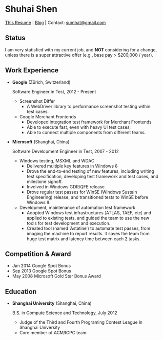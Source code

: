Shuhai Shen
===============

[This Resume](https://sumhat.github.io) | [Blog](https://leonax.net) | Contact: sumhat@gmail.com

Status
---------

I am very statisfied with my current job, and **NOT** considering for a change, unless there is a super attractive offer (e.g., base pay > $200,000 / year).

Work Experience
---------------

*   **Google** (Zürich, Switzerland)

    Software Engineer in Test, 2012 - Present

    - Screenshot Differ
        - A WebDriver library to performance screenshot testing within test cases.
    - Google Merchant Frontends
        - Developed integration test framework for Merchant Frontends
        - Able to execute fast, even with heavy UI test cases;
        - Able to connect multiple components from different teams.


*   **Microsoft** (Shanghai, China)

    Software Development Engineer in Test, 2007 - 2012

    - Windows testing, MSXML and WDAC
        - Delivered multiple key features in Windows 8
        - Drove the end-to-end testing of new features, including writing test specification, developing test framework and test cases, and milestone signoff.
        - Involved in Windows GDR/QFE release.
        - Drove regular test passes for WinSE (Windows Sustain Engineering) release, and transitioned tests to WinSE before Windows 8.
    - Development, maintenance of automation test framework
        - Adopted Windows test infrastructures (ATLAS, TAEF, etc) and applied to existing tests, and guided the team to use the new tools for test development and execution.
        - Created tool (named ‘Astatine’) to automate test passes, from imaging the machine to report results. It saves the team from huge test matrix and latency time between each 2 tasks.

Competition & Award
-------------------
* Jan 2014  Google Spot Bonus
* Sep 2013	Google Spot Bonus
* May 2008	Microsoft Gold Star Bonus Award

Education
---------

*   **Shanghai University** (Shanghai, China)

    B.S. in Compute Science and Technology, July 2012

    - Judge of the Third and Fourth Programing Contest League in Shanghai University
    - Core member of ACM/ICPC team
